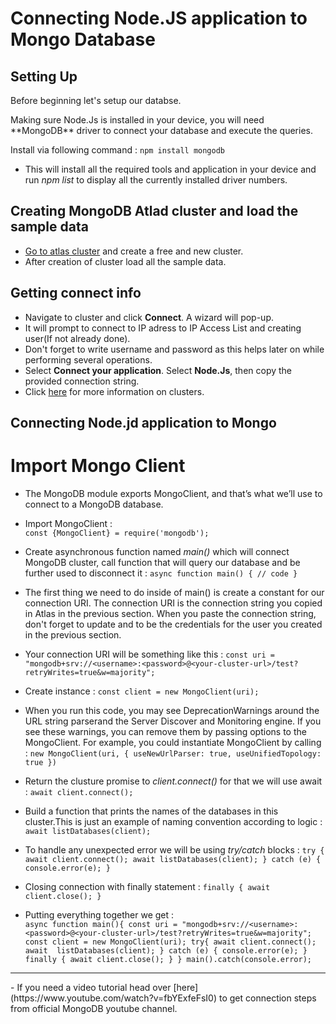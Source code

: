 # Connecting Node.JS application to Mongo Database

## Setting Up
<p>Before beginning let's setup our databse.</p>
<p>Making sure Node.Js is installed in your device, you will need **MongoDB** driver to connect your database and execute the queries.</p>

Install via following command : 
  ```npm install mongodb```

- This will install all the required tools and application in your device and run *npm list* to display all the currently installed driver numbers.

## Creating MongoDB Atlad cluster and load the sample data
- [Go to atlas cluster](https://www.mongodb.com/cloud/atlas) and create a free and new cluster.
- After creation of cluster load all the sample data.

## Getting connect info
- Navigate to cluster and click **Connect**. A wizard will pop-up.
- It will prompt to connect to IP adress to IP Access List and creating user(If not already done).
- Don't forget to write username and password as this helps later on while performing several operations.
- Select **Connect your application**. Select **Node.Js**, then copy the provided connection string.
- Click [here](https://docs.atlas.mongodb.com/connect-to-cluster) for more information on clusters.

## Connecting Node.jd application to Mongo
 # Import Mongo Client
 - The MongoDB module exports MongoClient, and that’s what we’ll use to connect to a MongoDB database.
 - Import MongoClient :   
     ```const {MongoClient} = require('mongodb');```
 - Create asynchronous function named *main()* which will connect MongoDB cluster, call function that will query our database and be further used to disconnect it : 
       ```async function main() {
	// code
  }``` 
 - The first thing we need to do inside of main() is create a constant for our connection URI. The connection URI is the connection string you copied in Atlas in the previous section. When you paste the connection string, don't forget to update <username> and <password> to be the credentials for the user you created in the previous section. 
 - Your connection URI will be something like this : 
  ```const uri = "mongodb+srv://<username>:<password>@<your-cluster-url>/test?retryWrites=true&w=majority";```
 - Create instance :
  ```const client = new MongoClient(uri);```
 - When you run this code, you may see DeprecationWarnings around the URL string parserand the Server Discover and Monitoring engine. If you see these warnings, you can remove them by passing options to the MongoClient. For example, you could instantiate MongoClient by calling : 
  ```new MongoClient(uri, { useNewUrlParser: true, useUnifiedTopology: true })```
 - Return the clusture promise to *client.connect()* for that we will use await : 
  ```await client.connect();```
 - Build a function that prints the names of the databases in this cluster.This is just an example of naming convention according to logic : 
  ```await listDatabases(client);```
 - To handle any unexpected error we will be using *try/catch* blocks :
    ```try { await client.connect(); await listDatabases(client); } catch (e) { console.error(e); }```
	
 - Closing connection with finally statement :
  ```finally { await client.close(); }```
 - Putting everything together we get :   
   ```async function main(){ const uri = "mongodb+srv://<username>:<password>@<your-cluster-url>/test?retryWrites=true&w=majority"; const client = new MongoClient(uri); try{ await client.connect(); await  listDatabases(client); } catch (e) { console.error(e); } finally { await client.close(); } } main().catch(console.error);```

  <hr>
  - If you need a video tutorial head over [here](https://www.youtube.com/watch?v=fbYExfeFsI0) to get connection steps from official MongoDB youtube channel.
